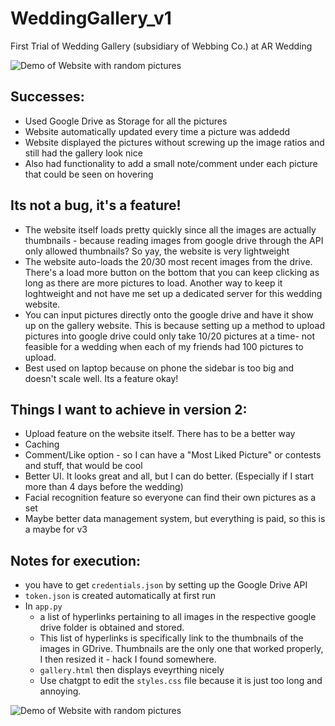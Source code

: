 # WeddingGallery_v1
First Trial of Wedding Gallery (subsidiary of Webbing Co.) at AR Wedding

![Demo of Website with random pictures](img_gh/gallery1.png)


## Successes:
- Used Google Drive as Storage for all the pictures
- Website automatically updated every time a picture was addedd
- Website displayed the pictures without screwing up the image ratios and still had the gallery look nice
- Also had functionality to add a small note/comment under each picture that could be seen on hovering


## Its not a bug, it's a feature!
- The website itself loads pretty quickly since all the images are actually thumbnails - because reading images from google drive through the API only allowed thumbnails? So yay, the website is very lightweight
- The website auto-loads the 20/30 most recent images from the drive. There's a load more button on the bottom that you can keep clicking as long as there are more pictures to load. Another way to keep it loghtweight and not have me set up a dedicated server for this wedding website.
- You can input pictures directly onto the google drive and have it show up on the gallery website. This is because setting up a method to upload pictures into google drive could only take 10/20 pictures at a time- not feasible for a wedding when each of my friends had 100 pictures to upload.
- Best used on laptop because on phone the sidebar is too big and doesn't scale well. Its a feature okay!

## Things I want to achieve in version 2:
- Upload feature on the website itself. There has to be a better way
- Caching
- Comment/Like option - so I can have a "Most Liked Picture" or contests and stuff, that would be cool
- Better UI. It looks great and all, but I can do better. (Especially if I start more than 4 days before the wedding)
- Facial recognition feature so everyone can find their own pictures as a set
- Maybe better data management system, but everything is paid, so this is a maybe for v3

## Notes for execution:
- you have to get `credentials.json` by setting up the Google Drive API
- `token.json` is created automatically at first run
- In `app.py`
  - a list of hyperlinks pertaining to all images in the respective google drive folder is obtained and stored.
  - This list of hyperlinks is specifically link to the thumbnails of the images in GDrive. Thumbnails are the only one that worked properly, I then resized it - hack I found somewhere.
  -  `gallery.html` then displays eveyrthing nicely
  -  Use chatgpt to edit the `styles.css` file because it is just too long and annoying.

![Demo of Website with random pictures](img_gh/gallery2.png)

